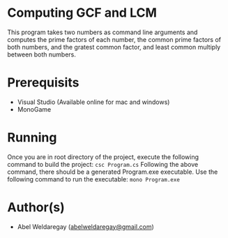 # Computing GCF and LCM
This program takes two numbers as command line arguments and computes the prime factors of each number, the common prime factors of both numbers, and the gratest common factor, and least common multiply between both numbers. 

# Prerequisits
- Visual Studio (Available online for mac and windows)
- MonoGame

# Running
Once you are in root directory of the project, execute the following command to build the project:
`csc Program.cs`
Following the above command, there should be a generated Program.exe executable. Use the following command to run the executable:
`mono Program.exe`
# Author(s)
- Abel Weldaregay (abelweldaregay@gmail.com)
